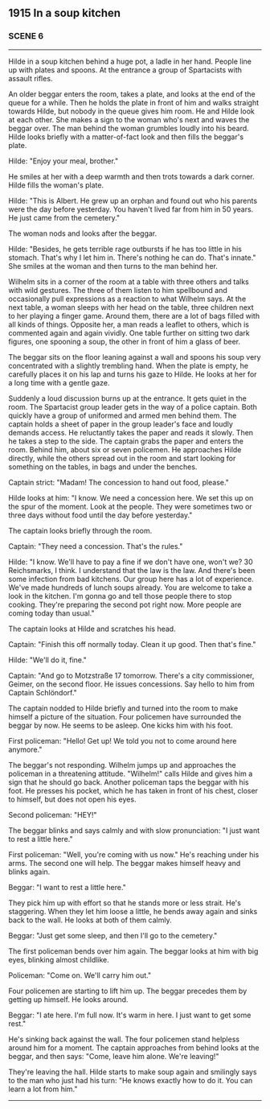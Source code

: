 
## **1915** In a soup kitchen

### SCENE 6
____
Hilde in a soup kitchen behind a huge pot, a ladle in her hand.
People line up with plates and spoons.
At the entrance a group of Spartacists with assault rifles.

An older beggar enters the room, takes a plate, and looks at the end of the queue for a while.
Then he holds the plate in front of him and walks straight towards Hilde, but nobody in the queue gives him room.
He and Hilde look at each other.
She makes a sign to the woman who's next and waves the beggar over.
The man behind the woman grumbles loudly into his beard.
Hilde looks briefly with a matter-of-fact look and then fills the beggar's plate.

Hilde: "Enjoy your meal, brother."

He smiles at her with a deep warmth and then trots towards a dark corner.
Hilde fills the woman's plate.

Hilde: "This is Albert.
He grew up an orphan and found out who his parents were the day before yesterday.
You haven't lived far from him in 50 years.
He just came from the cemetery."

The woman nods and looks after the beggar.

Hilde: "Besides, he gets terrible rage outbursts if he has too little in his stomach.
That's why I let him in.
There's nothing he can do.
That's innate." She smiles at the woman and then turns to the man behind her.

Wilhelm sits in a corner of the room at a table with three others and talks with wild gestures.
The three of them listen to him spellbound and occasionally pull expressions as a reaction to what Wilhelm says.
At the next table, a woman sleeps with her head on the table, three children next to her playing a finger game.
Around them, there are a lot of bags filled with all kinds of things.
Opposite her, a man reads a leaflet to others, which is commented again and again vividly.
One table further on sitting two dark figures, one spooning a soup, the other in front of him a glass of beer.

The beggar sits on the floor leaning against a wall and spoons his soup very concentrated with a slightly trembling hand.
When the plate is empty, he carefully places it on his lap and turns his gaze to Hilde.
He looks at her for a long time with a gentle gaze.

Suddenly a loud discussion burns up at the entrance.
It gets quiet in the room.
The Spartacist group leader gets in the way of a police captain.
Both quickly have a group of uniformed and armed men behind them.
The captain holds a sheet of paper in the group leader's face and loudly demands access.
He reluctantly takes the paper and reads it slowly.
Then he takes a step to the side.
The captain grabs the paper and enters the room.
Behind him, about six or seven policemen.
He approaches Hilde directly, while the others spread out in the room and start looking for something on the tables, in bags and under the benches.

Captain strict: "Madam! The concession to hand out food, please."

Hilde looks at him: "I know.
We need a concession here.
We set this up on the spur of the moment.
Look at the people.
They were sometimes two or three days without food until the day before yesterday."

The captain looks briefly through the room.

Captain: "They need a concession.
That's the rules."

Hilde: "I know.
We'll have to pay a fine if we don't have one, won't we?
30 Reichsmarks, I think.
I understand that the law is the law.
And there's been some infection from bad kitchens.
Our group here has a lot of experience.
We've made hundreds of lunch soups already.
You are welcome to take a look in the kitchen.
I'm gonna go and tell those people there to stop cooking.
They're preparing the second pot right now.
More people are coming today than usual."

The captain looks at Hilde and scratches his head.

Captain: "Finish this off normally today.
Clean it up good.
Then that's fine."

Hilde: "We'll do it, fine."

Captain: "And go to Motzstraße 17 tomorrow.
There's a city commissioner, Geimer, on the second floor.
He issues concessions.
Say hello to him from Captain Schlöndorf."

The captain nodded to Hilde briefly and turned into the room to make himself a picture of the situation.
Four policemen have surrounded the beggar by now.
He seems to be asleep.
One kicks him with his foot.

First policeman: "Hello! Get up! We told you not to come around here anymore."

The beggar's not responding.
Wilhelm jumps up and approaches the policeman in a threatening attitude.
"Wilhelm!" calls Hilde and gives him a sign that he should go back.
Another policeman taps the beggar with his foot.
He presses his pocket, which he has taken in front of his chest, closer to himself, but does not open his eyes.

Second policeman: "HEY!"

The beggar blinks and says calmly and with slow pronunciation: "I just want to rest a little here."

First policeman: "Well, you're coming with us now."
He's reaching under his arms.
The second one will help.
The beggar makes himself heavy and blinks again.

Beggar: "I want to rest a little here."

They pick him up with effort so that he stands more or less strait.
He's staggering.
When they let him loose a little, he bends away again and sinks back to the wall.
He looks at both of them calmly.

Beggar: "Just get some sleep, and then I'll go to the cemetery."

The first policeman bends over him again.
The beggar looks at him with big eyes, blinking almost childlike.

Policeman: "Come on.
We'll carry him out."

Four policemen are starting to lift him up.
The beggar precedes them by getting up himself.
He looks around.

Beggar: "I ate here.
I'm full now.
It's warm in here.
I just want to get some rest."

He's sinking back against the wall.
The four policemen stand helpless around him for a moment.
The captain approaches from behind looks at the beggar, and then says: "Come, leave him alone.
We're leaving!"

They're leaving the hall.
Hilde starts to make soup again and smilingly says to the man who just had his turn:
"He knows exactly how to do it. You can learn a lot from him."
____

